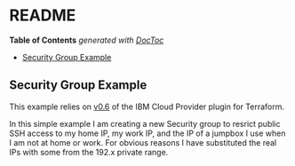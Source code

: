 # README

**Table of Contents** _generated with_ [_DocToc_](https://github.com/thlorenz/doctoc)

* [Security Group Example](securitygroups-vsi.md#security-group-example)

## Security Group Example

This example relies on [v0.6](https://github.com/IBM-Bluemix/terraform-provider-ibm/releases/tag/v0.6.0) of the IBM Cloud Provider plugin for Terraform.

In this simple example I am creating a new Security group to resrict public SSH access to my home IP, my work IP, and the IP of a jumpbox I use when I am not at home or work. For obvious reasons I have substituted the real IPs with some from the 192.x private range.

